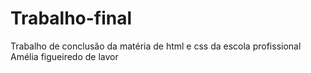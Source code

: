 # Trabalho-final
Trabalho de conclusão da matéria de html e css da escola profissional Amélia figueiredo de lavor 
